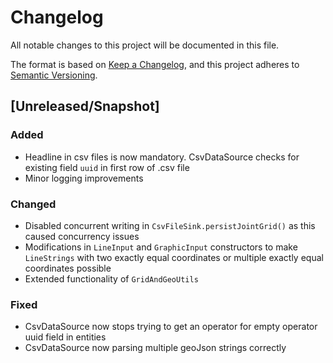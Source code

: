# Changelog
All notable changes to this project will be documented in this file.

The format is based on [Keep a Changelog](https://keepachangelog.com/en/1.0.0/),
and this project adheres to [Semantic Versioning](https://semver.org/spec/v2.0.0.html).

## [Unreleased/Snapshot]

### Added
-  Headline in csv files is now mandatory. CsvDataSource checks for existing field `uuid` in first row of .csv file
-  Minor logging improvements

### Changed
-  Disabled concurrent writing in `CsvFileSink.persistJointGrid()` as this caused concurrency issues
-  Modifications in `LineInput` and `GraphicInput` constructors to make `LineStrings` with two exactly equal coordinates or multiple exactly equal coordinates possible
-  Extended functionality of `GridAndGeoUtils`

### Fixed
-  CsvDataSource now stops trying to get an operator for empty operator uuid field in entities
-  CsvDataSource now parsing multiple geoJson strings correctly
